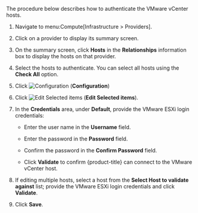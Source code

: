The procedure below describes how to authenticate the VMware vCenter
hosts.

1.  Navigate to menu:Compute\[Infrastructure \> Providers\].

2.  Click on a provider to display its summary screen.

3.  On the summary screen, click **Hosts** in the **Relationships**
    information box to display the hosts on that provider.

4.  Select the hosts to authenticate. You can select all hosts using the
    **Check All** option.

5.  Click ![Configuration](1847.png) (**Configuration**)

6.  Click ![Edit Selected items](1851.png) (**Edit Selected items**).

7.  In the **Credentials** area, under **Default**, provide the VMware
    ESXi login credentials:
    
      - Enter the user name in the **Username** field.
    
      - Enter the password in the **Password** field.
    
      - Confirm the password in the **Confirm Password** field.
    
      - Click **Validate** to confirm {product-title} can connect to the
        VMware vCenter host.

8.  If editing multiple hosts, select a host from the **Select Host to
    validate against** list; provide the VMware ESXi login credentials
    and click **Validate**.

9.  Click **Save**.
